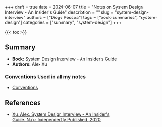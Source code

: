 +++
draft = true
date = 2024-06-07
title = "Notes on System Design Interview - An Insider's Guide"
description = ""
slug = "system-design-interview"
authors = ["Diogo Pessoa"]
tags = ["book-summaries", "system-design"]
categories = ["summary", "system-design"]
+++

{{< toc >}}

## Summary

- **Book:** System Design Interview - An Insider's Guide
- **Authors:** Alex Xu

### Conventions Used in all my notes

- [Conventions](https://diogo-pessoa.github.io/posts/conventions)

## References

- [Xu, Alex. System Design Interview - An Insider's Guide. N.p.: Independently Published, 2020.](https://books.google.ie/books?id=b_mUzQEACAAJ&dq=979-8664653403+isbn&hl=en&newbks=1&newbks_redir=1&sa=X&ved=2ahUKEwiE0I23uMmGAxXkUUEAHdfgBL0Q6AF6BAgIEAI)
